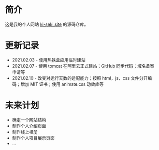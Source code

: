 # 简介

这是我的个人网站 [ki-seki.site](ki-seki.site) 的源码仓库。

# 更新记录

- 2021.02.03 - 使用热铁盒应用临时建站
- 2021.02.07 - 使用 tomcat 在阿里云正式建站；GitHub 同步代码；域名备案申请等
- 2021.02.10 - 改变对运行天数的适配能力；按照 html，js，css 文件分开编码；增加 MIT 证书；使用 animate.css 动效库等

# 未来计划

- 确定一个网站结构
- 制作个人介绍页面
- 制作线上相册
- 制作个人项目展示页面
- ...